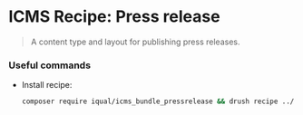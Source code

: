# ICMS Recipe: Press release

> A content type and layout for publishing press releases.

### Useful commands
- Install recipe:
  ```bash
  composer require iqual/icms_bundle_pressrelease && drush recipe ../packages/icms_bundle_pressrelease
  ```
